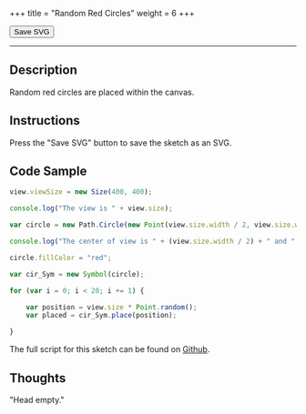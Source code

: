 +++
title = "Random Red Circles"
weight = 6
+++

<link rel="stylesheet" href="/styles/style.css" />

<!-- Load the Paper.js library -->
<script type = "text/javascript" src = "../../scripts/libs/paperjs/paper-full.min.js"></script>

<!-- Load the Sketch -->
<script type = "text/paperscript" canvas = "paper-canvas">

/*
 * Title:   Random Red Circles
 * Author:  hamzberg
 * Version: 0.1
 * Date:    17 September 2023
 *
 * Description:
 *   -
 */

// Change Canvas Size -- W -- H
view.viewSize = new Size(400, 400);

console.log("The view is " + view.size);

var circle = new Path.Circle(new Point(view.size.width / 2, view.size.width / 2), 50);

console.log("The center of view is " + (view.size.width / 2) + " and " + (view.size.width / 2));

circle.fillColor = "red";

var cir_Sym = new Symbol(circle);

for (var i = 0; i < 20; i += 1) {

    var position = view.size * Point.random();
    var placed = cir_Sym.place(position);

}

// Function to export SVG
function exportSVG() {

    // Create a new SVG export item:
    var svg = project.exportSVG({ asString: true });

    // Create a Blob from the SVG string:
    var blob = new Blob([svg], { type: 'image/svg+xml' });

    var currentDate = new Date();

    // Create a download link and trigger the click event:
    var link = document.createElement('a');
    link.href = window.URL.createObjectURL(blob);
    link.download = "random-red-circles_" + currentDate.getDate() +
                    "-" + (currentDate.getMonth() + 1) +
                    "-" + currentDate.getFullYear() +
                    "_" + currentDate.getMilliseconds() +
                    ".svg";
    link.click();

}

// Event listener for the export button
document.getElementById('exportButton').addEventListener('click', exportSVG);

</script>

<!-- Insert the Sketch -->
<canvas id="paper-canvas" resize style="width:100%;"></canvas>

<div id="dom-gui">
    <button id="exportButton"> Save SVG </button>
</div>

<hr>

## Description

Random red circles are placed within the canvas.

## Instructions

Press the "Save SVG" button to save the sketch as an SVG.

## Code Sample

```javascript
view.viewSize = new Size(400, 400);

console.log("The view is " + view.size);

var circle = new Path.Circle(new Point(view.size.width / 2, view.size.width / 2), 50);

console.log("The center of view is " + (view.size.width / 2) + " and " + (view.size.width / 2));

circle.fillColor = "red";

var cir_Sym = new Symbol(circle);

for (var i = 0; i < 20; i += 1) {

    var position = view.size * Point.random();
    var placed = cir_Sym.place(position);

}
```

The full script for this sketch can be found on [Github](https://github.com/hamzberg/cc-site).

## Thoughts

"Head empty."
